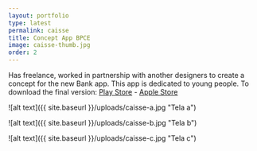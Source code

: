 ```yaml
---
layout: portfolio
type: latest
permalink: caisse
title: Concept App BPCE
image: caisse-thumb.jpg
order: 2
---
```


Has freelance, worked in partnership with another designers to create a concept for the new Bank app. This app is dedicated to young people. To download the final version: [Play Store](https://play.google.com/store/apps/details?id=com.caisse.epargne.howizi) - [Apple Store](https://itunes.apple.com/fr/app/howizi/id874322099?mt=8)

![alt text]({{ site.baseurl }}/uploads/caisse-a.jpg "Tela a")

![alt text]({{ site.baseurl }}/uploads/caisse-b.jpg "Tela b")

![alt text]({{ site.baseurl }}/uploads/caisse-c.jpg "Tela c")
